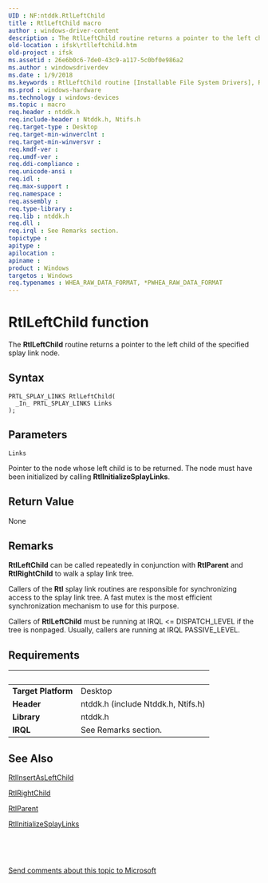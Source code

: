 ```yaml
---
UID : NF:ntddk.RtlLeftChild
title : RtlLeftChild macro
author : windows-driver-content
description : The RtlLeftChild routine returns a pointer to the left child of the specified splay link node.
old-location : ifsk\rtlleftchild.htm
old-project : ifsk
ms.assetid : 26e6b0c6-7de0-43c9-a117-5c0bf0e986a2
ms.author : windowsdriverdev
ms.date : 1/9/2018
ms.keywords : RtlLeftChild routine [Installable File System Drivers], RtlLeftChild, rtlref_f2bfae7c-de1d-4d7c-84b5-947a0cfdb16f.xml, ifsk.rtlleftchild, ntddk/RtlLeftChild
ms.prod : windows-hardware
ms.technology : windows-devices
ms.topic : macro
req.header : ntddk.h
req.include-header : Ntddk.h, Ntifs.h
req.target-type : Desktop
req.target-min-winverclnt : 
req.target-min-winversvr : 
req.kmdf-ver : 
req.umdf-ver : 
req.ddi-compliance : 
req.unicode-ansi : 
req.idl : 
req.max-support : 
req.namespace : 
req.assembly : 
req.type-library : 
req.lib : ntddk.h
req.dll : 
req.irql : See Remarks section.
topictype : 
apitype : 
apilocation : 
apiname : 
product : Windows
targetos : Windows
req.typenames : WHEA_RAW_DATA_FORMAT, *PWHEA_RAW_DATA_FORMAT
---
```



# RtlLeftChild function
The <b>RtlLeftChild</b> routine returns a pointer to the left child of the specified splay link node.

## Syntax

````
PRTL_SPLAY_LINKS RtlLeftChild(
  _In_ PRTL_SPLAY_LINKS Links
);
````

## Parameters

`Links`

Pointer to the node whose left child is to be returned. The node must have been initialized by calling <b>RtlInitializeSplayLinks</b>.


## Return Value

None

## Remarks

<b>RtlLeftChild</b> can be called repeatedly in conjunction with <b>RtlParent</b> and <b>RtlRightChild</b> to walk a splay link tree. 

Callers of the <b>Rtl</b> splay link routines are responsible for synchronizing access to the splay link tree. A fast mutex is the most efficient synchronization mechanism to use for this purpose. 

Callers of <b>RtlLeftChild</b> must be running at IRQL &lt;= DISPATCH_LEVEL if the tree is nonpaged. Usually, callers are running at IRQL PASSIVE_LEVEL.

## Requirements
| &nbsp; | &nbsp; |
| ---- |:---- |
| **Target Platform** | Desktop |
| **Header** | ntddk.h (include Ntddk.h, Ntifs.h) |
| **Library** | ntddk.h |
| **IRQL** | See Remarks section. |

## See Also

<a href="..\ntddk\nf-ntddk-rtlinsertasleftchild.md">RtlInsertAsLeftChild</a>

<a href="..\ntddk\nf-ntddk-rtlrightchild.md">RtlRightChild</a>

<a href="..\ntddk\nf-ntddk-rtlparent.md">RtlParent</a>

<a href="..\ntddk\nf-ntddk-rtlinitializesplaylinks.md">RtlInitializeSplayLinks</a>

 

 

<a href="mailto:wsddocfb@microsoft.com?subject=Documentation%20feedback [ifsk\ifsk]:%20RtlLeftChild routine%20 RELEASE:%20(1/9/2018)&amp;body=%0A%0APRIVACY STATEMENT%0A%0AWe use your feedback to improve the documentation. We don't use your email address for any other purpose, and we'll remove your email address from our system after the issue that you're reporting is fixed. While we're working to fix this issue, we might send you an email message to ask for more info. Later, we might also send you an email message to let you know that we've addressed your feedback.%0A%0AFor more info about Microsoft's privacy policy, see http://privacy.microsoft.com/en-us/default.aspx." title="Send comments about this topic to Microsoft">Send comments about this topic to Microsoft</a>